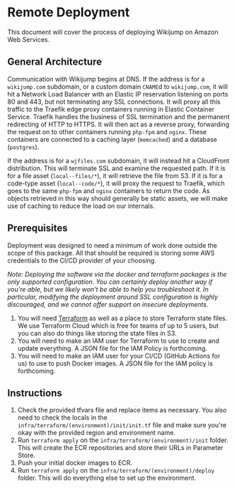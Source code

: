 # Remote Deployment

This document will cover the process of deploying Wikijump on Amazon Web Services.

## General Architecture

Communication with Wikijump begins at DNS. If the address is for a `wikijump.com` subdomain, or a custom domain `CNAME`d to `wikijump.com`, it will hit a Network Load Balancer with an Elastic IP reservation listening on ports 80 and 443, but not terminating any SSL connections. It will proxy all this traffic to the Traefik edge proxy containers running in Elastic Container Service. Traefik handles the business of SSL termination and the permanent redirecting of HTTP to HTTPS. It will then act as a reverse proxy, forwarding the request on to other containers running `php-fpm` and `nginx`. These containers are connected to a caching layer (`memcached`) and a database (`postgres`).

If the address is for a `wjfiles.com` subdomain, it will instead hit a CloudFront distribution. This will terminate SSL and examine the requested path. If it is for a file asset (`local--files/*`), it will retrieve the file from S3. If it is for a code-type asset (`local--code/*`), it will proxy the request to Traefik, which goes to the same `php-fpm` and `nginx` containers to return the code. As objects retrieved in this way should generally be static assets, we will make use of caching to reduce the load on our internals.

## Prerequisites

Deployment was designed to need a minimum of work done outside the scope of this package. All that should be required is storing some AWS credentials to the CI/CD provider of your choosing.

*Note: Deploying the software via the docker and terraform packages is the only supported configuration. You can certainly deploy another way if you're able, but we likely won't be able to help you troubleshoot it. In particular, modifying the deployment around SSL configuration is highly discouraged, and we cannot offer support on insecure deployments.*

1. You will need [Terraform](https://www.terraform.io) as well as a place to store Terraform state files. We use Terraform Cloud which is free for teams of up to 5 users, but you can also do things like storing the state files in S3.
2. You will need to make an IAM user for Terraform to use to create and update everything. A JSON file for the IAM Policy is forthcoming.
3. You will need to make an IAM user for your CI/CD (GitHub Actions for us) to use to push Docker images. A JSON file for the IAM policy is forthcoming.


## Instructions

1. Check the provided tfvars file and replace items as necessary. You also need to check the locals in the `infra/terraform/(environment)/init/init.tf` file and make sure you're okay with the provided region and environment name.
2. Run `terraform apply` on the `infra/terraform/(environment)/init` folder. This will create the ECR repositories and store their URLs in Parameter Store.
3. Push your initial docker images to ECR.
4. Run `terraform apply` on the `infra/terraform/(environment)/deploy` folder. This will do everything else to set up the environment.
